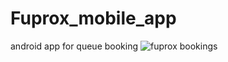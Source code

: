 # Fuprox_mobile_app
android app for queue booking
![fuprox bookings](https://user-images.githubusercontent.com/33715848/93322011-5f41eb00-f802-11ea-854e-4c51eab3e520.png)
